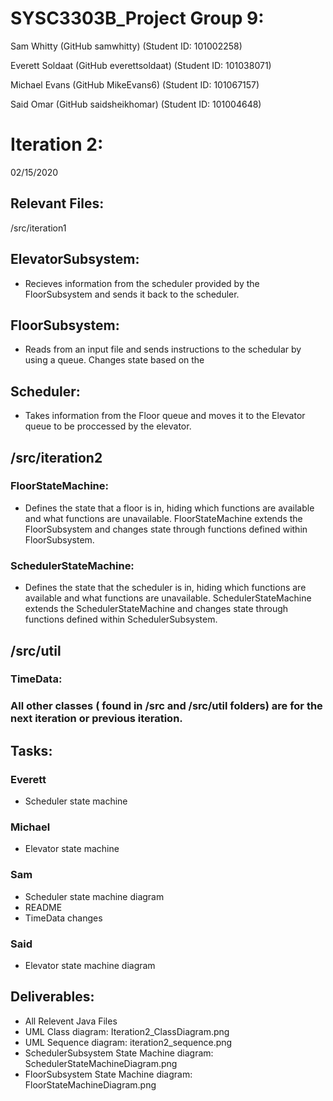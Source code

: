 # SYSC3303B_Project Group 9:
Sam Whitty              (GitHub samwhitty)      (Student ID: 101002258)

Everett	Soldaat         (GitHub everettsoldaat) (Student ID: 101038071)

Michael Evans           (GitHub MikeEvans6)     (Student ID: 101067157)

Said Omar               (GitHub saidsheikhomar) (Student ID: 101004648)

# Iteration 2:

02/15/2020

## Relevant Files:

/src/iteration1

## ElevatorSubsystem: 

- Recieves information from the scheduler provided by the FloorSubsystem and sends it back to the scheduler.

## FloorSubsystem: 

- Reads from an input file and sends instructions to the schedular by using a queue. Changes state based on the

## Scheduler:

- Takes information from the Floor queue and moves it to the Elevator queue to be 
proccessed by the elevator. 

## /src/iteration2

### FloorStateMachine:

- Defines the state that a floor is in, hiding which functions are available and what functions are unavailable. FloorStateMachine extends the FloorSubsystem and changes state through functions defined within FloorSubsystem.

### SchedulerStateMachine:

- Defines the state that the scheduler is in, hiding which functions are available and what functions are unavailable. SchedulerStateMachine extends the SchedulerStateMachine and changes state through functions defined within SchedulerSubsystem.

## /src/util

### TimeData:

### All other classes ( found in /src and /src/util folders) are for the next iteration or previous iteration.

## Tasks:

### Everett
- Scheduler state machine

### Michael
- Elevator state machine

### Sam
- Scheduler state machine diagram
- README
- TimeData changes

### Said
- Elevator state machine diagram

## Deliverables:
- All Relevent Java Files
- UML Class diagram: Iteration2_ClassDiagram.png
- UML Sequence diagram: iteration2_sequence.png
- SchedulerSubsystem State Machine diagram: SchedulerStateMachineDiagram.png
- FloorSubsystem State Machine diagram: FloorStateMachineDiagram.png
